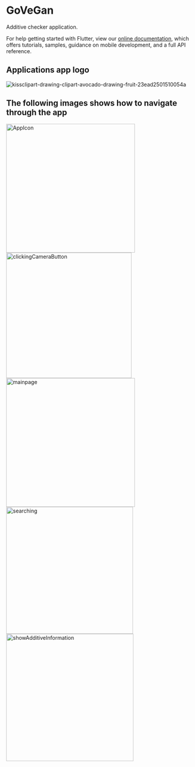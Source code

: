 # GoVeGan

Additive checker application.


For help getting started with Flutter, view our
[online documentation](https://flutter.dev/docs), which offers tutorials,
samples, guidance on mobile development, and a full API reference.

## Applications app logo
![kissclipart-drawing-clipart-avocado-drawing-fruit-23ead2501510054a](https://user-images.githubusercontent.com/28447568/78143459-9c6e1880-742e-11ea-93dc-f4c10456cbdf.png)

## The following images shows how to navigate through the app

<img width="345" alt="AppIcon" src="https://user-images.githubusercontent.com/28447568/78175138-aefe4700-745a-11ea-902e-4b3b002ad11b.png">

<img width="336" alt="clickingCameraButton" src="https://user-images.githubusercontent.com/28447568/78175148-b32a6480-745a-11ea-9c38-9aaf6351298e.png">

<img width="345" alt="mainpage" src="https://user-images.githubusercontent.com/28447568/78175151-b3c2fb00-745a-11ea-8328-4cb29e53f99d.png">

<img width="340" alt="searching" src="https://user-images.githubusercontent.com/28447568/78175153-b45b9180-745a-11ea-8e14-75a18b3c10c9.png">

<img width="341" alt="showAdditiveInformation" src="https://user-images.githubusercontent.com/28447568/78175159-b4f42800-745a-11ea-88f8-f1b890298200.png">
